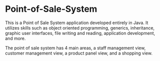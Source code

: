 # Point-of-Sale-System
This is a Point of Sale System application developed entirely in Java. It utilizes skills such as object oriented programming, generics, inheritance, graphic user interfaces, file writing and reading, application development, and more.

The point of sale system has 4 main areas, a staff management view, customer management view, a product panel view, and a shopping view. 



